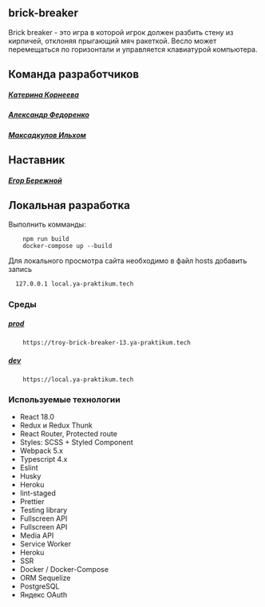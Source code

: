 ##  brick-breaker

Brick breaker - это игра в которой игрок должен разбить стену из кирпичей, отклоняя прыгающий мяч ракеткой. Весло может перемещаться по горизонтали и управляется клавиатурой компьютера.

## Команда разработчиков
##### [Катерина Корнеева](https://github.com/KaterinaKorneeeva)
        
##### [Александр Федоренко](https://github.com/AFL987)
##### [Максадкулов Ильхом](https://github.com/parnasmi)

## Наставник 
##### [Егор Бережной](https://github.com/gohabereg)

    
## Локальная разработка
Выполнить комманды:
    
    
        npm run build
        docker-compose up --build 
        
Для локального просмотра сайта необходимо в файл hosts добавить запись 
   ```bash
     127.0.0.1 local.ya-praktikum.tech
   ```

### Среды
##### [prod](https://troy-brick-breaker-13.ya-praktikum.tech)
        https://troy-brick-breaker-13.ya-praktikum.tech
##### [dev](https://local.ya-praktikum.tech)
        https://local.ya-praktikum.tech 

### Используемые технологии
  - React 18.0
  - Redux и Redux  Thunk 
  - React Router, Protected route 
  - Styles: SCSS + Styled Component 
  - Webpack 5.x
  - Typescript 4.x
  - Eslint 
  - Husky
  - Heroku
  - lint-staged
  - Prettier
  - Testing library
  - Fullscreen API
  - Fullscreen API 
  - Media API
  - Service Worker
  - Heroku
  - SSR
  - Docker / Docker-Compose
  - ORM Sequelize
  - PostgreSQL
  - Яндекс OAuth 

